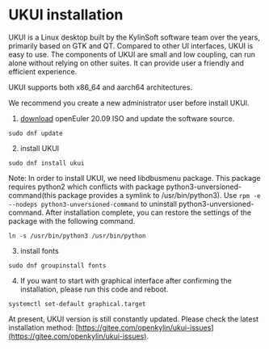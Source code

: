 # UKUI installation
UKUI is a Linux desktop built by the KylinSoft software team over the years, primarily based on GTK and QT. Compared to other UI interfaces, UKUI is easy to use. The components of UKUI are small and low coupling, can run alone without relying on other suites. It can provide user a friendly and efficient experience.

UKUI supports both x86_64 and aarch64 architectures.

We recommend you create a new administrator user before install UKUI.

1. [download](https://openeuler.org/zh/download/) openEuler 20.09 ISO and update the software source.
```
sudo dnf update
```
2. install UKUI
```
sudo dnf install ukui
```
Note: In order to install UKUI, we need libdbusmenu package. This package requires python2 which conflicts with package python3-unversioned-command(this package provides a symlink to /usr/bin/python3). Use `rpm -e --nodeps python3-unversioned-command` to uninstall python3-unversioned-command. After installation complete, you can restore the settings of the package with the following command.
```
ln -s /usr/bin/python3 /usr/bin/python
```
3. install fonts
```
sudo dnf groupinstall fonts
```
4. If you want to start with graphical interface after confirming the installation, please run this code and reboot.

```
systemctl set-default graphical.target
```
At present, UKUI version is still constantly updated. Please check the latest installation method: [https://gitee.com/openkylin/ukui-issues](https://gitee.com/openkylin/ukui-issues).